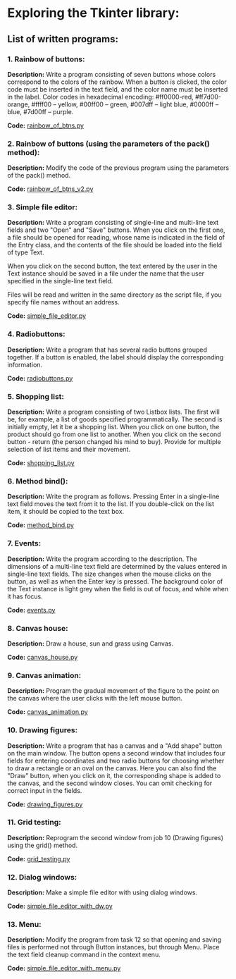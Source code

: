 # Exploring the Tkinter library:
## List of written programs:
### 1. Rainbow of buttons:
**Description:** Write a program consisting of seven buttons whose colors correspond to the colors of the rainbow. When a button is clicked, the color code must be inserted in the text field, and the color name must be inserted in the label. Color codes in hexadecimal encoding: #ff0000-red, #ff7d00-orange, #ffff00 – yellow, #00ff00 – green, #007dff – light blue, #0000ff – blue, #7d00ff – purple.

**Code:** [rainbow_of_btns.py](./rainbow_of_btns.py)

### 2. Rainbow of buttons (using the parameters of the pack() method):
**Description:** Modify the code of the previous program using the parameters of the pack() method.

**Code:** [rainbow_of_btns_v2.py](./rainbow_of_btns_v2.py)

### 3. Simple file editor:
**Description:** Write a program consisting of single-line and multi-line text fields and two "Open" and "Save" buttons. When you click on the first one, a file should be opened for reading, whose name is indicated in the field of the Entry class, and the contents of the file should be loaded into the field of type Text.

When you click on the second button, the text entered by the user in the Text instance should be saved in a file under the name that the user specified in the single-line text field.

Files will be read and written in the same directory as the script file, if you specify file names without an address.

**Code:** [simple_file_editor.py](./simple_file_editor.py)

### 4. Radiobuttons:
**Description:** Write a program that has several radio buttons grouped together. If a button is enabled, the label should display the corresponding information.

**Code:** [radiobuttons.py](./radiobuttons.py)

### 5. Shopping list:
**Description:** Write a program consisting of two Listbox lists. The first will be, for example, a list of goods specified programmatically. The second is initially empty, let it be a shopping list. When you click on one button, the product should go from one list to another. When you click on the second button - return (the person changed his mind to buy). Provide for multiple selection of list items and their movement.

**Code:** [shopping_list.py](./shopping_list.py)

### 6. Method bind():
**Description:** Write the program as follows. Pressing Enter in a single-line text field moves the text from it to the list. If you double-click on the list item, it should be copied to the text box.

**Code:** [method_bind.py](./method_bind.py)

### 7. Events:
**Description:** Write the program according to the description. The dimensions of a multi-line text field are determined by the values entered in single-line text fields. The size changes when the mouse clicks on the button, as well as when the Enter key is pressed. The background color of the Text instance is light grey when the field is out of focus, and white when it has focus.

**Code:** [events.py](./events.py)

### 8. Canvas house:
**Description:** Draw a house, sun and grass using Canvas.

**Code:** [canvas_house.py](./canvas_house.py)

### 9. Canvas animation:
**Description:** Program the gradual movement of the figure to the point on the canvas where the user clicks with the left mouse button.

**Code:** [canvas_animation.py](./canvas_animation.py)

### 10. Drawing figures:
**Description:** Write a program that has a canvas and a "Add shape" button on the main window. The button opens a second window that includes four fields for entering coordinates and two radio buttons for choosing whether to draw a rectangle or an oval on the canvas. Here you can also find the "Draw" button, when you click on it, the corresponding shape is added to the canvas, and the second window closes. You can omit checking for correct input in the fields.

**Code:** [drawing_figures.py](./drawing_figures.py)

### 11. Grid testing:
**Description:** Reprogram the second window from job 10 (Drawing figures) using the grid() method.

**Code:** [grid_testing.py](./grid_testing.py)

### 12. Dialog windows:
**Description:** Make a simple file editor with using dialog windows.

**Code:** [simple_file_editor_with_dw.py](./simple_file_editor_with_dw.py)

### 13. Menu:
**Description:** Modify the program from task 12 so that opening and saving files is performed not through Button instances, but through Menu. Place the text field cleanup command in the context menu.

**Code:** [simple_file_editor_with_menu.py](./simple_file_editor_with_menu.py)